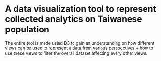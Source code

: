 # A data visualization tool to represent collected analytics on Taiwanese population
The entire tool is made usind D3 to gain an understanding on how different views can be used
to represent a data from various perspectives + how to use these views to filter the
overall dataset affecting every other views.
